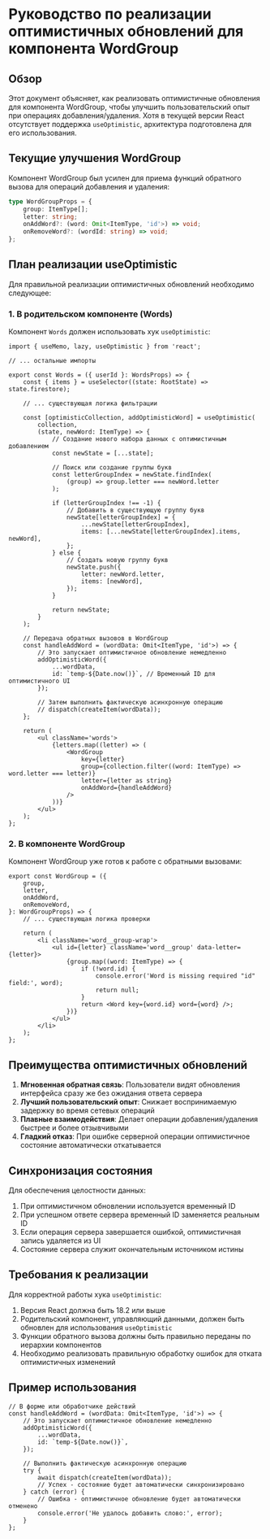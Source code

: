 # Руководство по реализации оптимистичных обновлений для компонента WordGroup

## Обзор

Этот документ объясняет, как реализовать оптимистичные обновления для компонента WordGroup, чтобы улучшить пользовательский опыт при операциях добавления/удаления. Хотя в текущей версии React отсутствует поддержка `useOptimistic`, архитектура подготовлена для его использования.

## Текущие улучшения WordGroup

Компонент WordGroup был усилен для приема функций обратного вызова для операций добавления и удаления:

```typescript
type WordGroupProps = {
	group: ItemType[];
	letter: string;
	onAddWord?: (word: Omit<ItemType, 'id'>) => void;
	onRemoveWord?: (wordId: string) => void;
};
```

## План реализации useOptimistic

Для правильной реализации оптимистичных обновлений необходимо следующее:

### 1. В родительском компоненте (Words)

Компонент `Words` должен использовать хук `useOptimistic`:

```tsx
import { useMemo, lazy, useOptimistic } from 'react';

// ... остальные импорты

export const Words = ({ userId }: WordsProps) => {
	const { items } = useSelector((state: RootState) => state.firestore);

	// ... существующая логика фильтрации

	const [optimisticCollection, addOptimisticWord] = useOptimistic(
		collection,
		(state, newWord: ItemType) => {
			// Создание нового набора данных с оптимистичным добавлением
			const newState = [...state];

			// Поиск или создание группы букв
			const letterGroupIndex = newState.findIndex(
				(group) => group.letter === newWord.letter
			);

			if (letterGroupIndex !== -1) {
				// Добавить в существующую группу букв
				newState[letterGroupIndex] = {
					...newState[letterGroupIndex],
					items: [...newState[letterGroupIndex].items, newWord],
				};
			} else {
				// Создать новую группу букв
				newState.push({
					letter: newWord.letter,
					items: [newWord],
				});
			}

			return newState;
		}
	);

	// Передача обратных вызовов в WordGroup
	const handleAddWord = (wordData: Omit<ItemType, 'id'>) => {
		// Это запускает оптимистичное обновление немедленно
		addOptimisticWord({
			...wordData,
			id: `temp-${Date.now()}`, // Временный ID для оптимистичного UI
		});

		// Затем выполнить фактическую асинхронную операцию
		// dispatch(createItem(wordData));
	};

	return (
		<ul className='words'>
			{letters.map((letter) => (
				<WordGroup
					key={letter}
					group={collection.filter((word: ItemType) => word.letter === letter)}
					letter={letter as string}
					onAddWord={handleAddWord}
				/>
			))}
		</ul>
	);
};
```

### 2. В компоненте WordGroup

Компонент WordGroup уже готов к работе с обратными вызовами:

```tsx
export const WordGroup = ({
	group,
	letter,
	onAddWord,
	onRemoveWord,
}: WordGroupProps) => {
	// ... существующая логика проверки

	return (
		<li className='word__group-wrap'>
			<ul id={letter} className='word__group' data-letter={letter}>
				{group.map((word: ItemType) => {
					if (!word.id) {
						console.error('Word is missing required "id" field:', word);
						return null;
					}
					return <Word key={word.id} word={word} />;
				})}
			</ul>
		</li>
	);
};
```

## Преимущества оптимистичных обновлений

1. **Мгновенная обратная связь**: Пользователи видят обновления интерфейса сразу же без ожидания ответа сервера
2. **Лучший пользовательский опыт**: Снижает воспринимаемую задержку во время сетевых операций
3. **Плавные взаимодействия**: Делает операции добавления/удаления быстрее и более отзывчивыми
4. **Гладкий отказ**: При ошибке серверной операции оптимистичное состояние автоматически откатывается

## Синхронизация состояния

Для обеспечения целостности данных:

1. При оптимистичном обновлении используется временный ID
2. При успешном ответе сервера временный ID заменяется реальным ID
3. Если операция сервера завершается ошибкой, оптимистичная запись удаляется из UI
4. Состояние сервера служит окончательным источником истины

## Требования к реализации

Для корректной работы хука `useOptimistic`:

1. Версия React должна быть 18.2 или выше
2. Родительский компонент, управляющий данными, должен быть обновлен для использования `useOptimistic`
3. Функции обратного вызова должны быть правильно переданы по иерархии компонентов
4. Необходимо реализовать правильную обработку ошибок для отката оптимистичных изменений

## Пример использования

```tsx
// В форме или обработчике действий
const handleAddWord = (wordData: Omit<ItemType, 'id'>) => {
	// Это запускает оптимистичное обновление немедленно
	addOptimisticWord({
		...wordData,
		id: `temp-${Date.now()}`,
	});

	// Выполнить фактическую асинхронную операцию
	try {
		await dispatch(createItem(wordData));
		// Успех - состояние будет автоматически синхронизировано
	} catch (error) {
		// Ошибка - оптимистичное обновление будет автоматически отменено
		console.error('Не удалось добавить слово:', error);
	}
};
```
